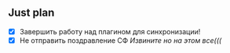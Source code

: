 ## Just plan
- [x] Завершить работу над плагином для синхронизации!
- [x] Не отправить поздравление СФ
*Извините но на этом все(((*

